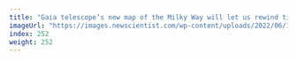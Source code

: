 ```yaml
---
title: "Gaia telescope’s new map of the Milky Way will let us rewind time"
imageUrl: "https://images.newscientist.com/wp-content/uploads/2022/06/13092830/SEI_109044360.jpg?width=600"
index: 252
weight: 252
---
```

